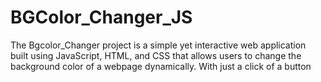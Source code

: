 # BGColor_Changer_JS
The Bgcolor_Changer project is a simple yet interactive web application built using JavaScript, HTML, and CSS that allows users to change the background color of a webpage dynamically. With just a click of a button
